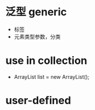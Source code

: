 # 泛型 generic

- 标签
- 元素类型参数，分类

# use in collection

- ArrayList<Interger> list = new ArrayList<Integer>();


# user-defined



